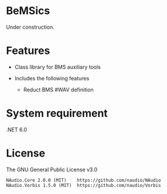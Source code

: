 # BeMSics

Under construction.


# Features


* Class library for BMS auxiliary tools

* Includes the following features
  * Reduct BMS #WAV definition


# System requirement

.NET 6.0


# License

The GNU General Public License v3.0

```
NAudio.Core 2.0.0 (MIT)    https://github.com/naudio/NAudio
NAudio.Vorbis 1.5.0 (MIT)  https://github.com/naudio/Vorbis
```
